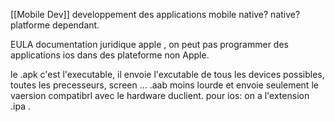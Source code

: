 [[Mobile Dev]]
developpement des applications mobile native?
native? 
platforme dependant.

EULA documentation juridique apple , on peut pas programmer des applications ios dans des plateforme non Apple.

le .apk c'est l'executable, il envoie l'excutable de tous les devices possibles, toutes les precesseurs, screen ...
.aab moins lourde et envoie seulement le vaersion compatibrl avec le hardware duclient.
pour ios: on a l'extension .ipa .
